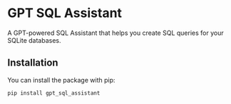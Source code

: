 # GPT SQL Assistant

A GPT-powered SQL Assistant that helps you create SQL queries for your SQLite databases. 

## Installation

You can install the package with pip:

```bash
pip install gpt_sql_assistant
